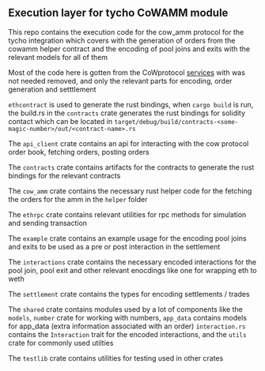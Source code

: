 ## Execution layer for tycho CoWAMM module 
This repo contains the execution code for the cow_amm protocol for the tycho integration which covers with the generation of orders from the cowamm helper contract and the encoding of pool joins and exits with the relevant models for all of them

Most of the code here is gotten from the CoWprotocol [services](https://github.com/cowprotocol/services) with was not needed removed, and only the relevant parts
for encoding, order generation and setttlement 

`ethcontract` is used to generate the rust bindings, when `cargo build` is run, the build.rs in the `contracts` crate generates the rust bindings for solidity contact which can be located in `target/debug/build/contracts-<some-magic-number>/out/<contract-name>.rs`

The `api_client` crate contains an api for interacting with the cow protocol order book, fetching orders, posting orders 

The `contracts` crate contains artifacts for the contracts to generate the rust bindings for the relevant contracts 

The `cow_amm` crate contains the necessary rust helper code for the fetching the orders for the amm in the `helper` folder 

The `ethrpc` crate contains relevant utilities for rpc methods for simulation and sending transaction 

The `example` crate contains an example usage for the encoding pool joins and exits to be used as a pre or post interaction in the settlement 

The `interactions` crate contains the necessary encoded interactions for the pool join, pool exit and other relevant enocdings like one for wrapping eth to weth 

The `settlement` crate contains the types for encoding settlements / trades 

The `shared` crate contains modules used by a lot of components like the `models`, `number` crate for working with numbers, `app_data` contains models for app_data (extra information associated with an order) `interaction.rs` contains the `Interaction` trait for the encoded interactions, and the `utils` crate for commonly used utilties 

The `testlib` crate contains utilities for testing used in other crates 